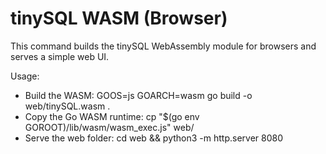 # tinySQL WASM (Browser)

This command builds the tinySQL WebAssembly module for browsers and serves a simple web UI.

Usage:
- Build the WASM: GOOS=js GOARCH=wasm go build -o web/tinySQL.wasm .
- Copy the Go WASM runtime: cp "$(go env GOROOT)/lib/wasm/wasm_exec.js" web/
- Serve the web folder: cd web && python3 -m http.server 8080